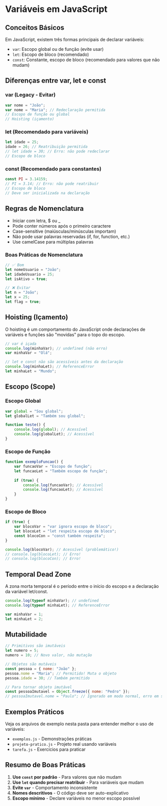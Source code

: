 
# Variáveis em JavaScript

## Conceitos Básicos

Em JavaScript, existem três formas principais de declarar variáveis:

- `var`: Escopo global ou de função (evite usar)
- `let`: Escopo de bloco (recomendado)
- `const`: Constante, escopo de bloco (recomendado para valores que não mudam)

## Diferenças entre var, let e const

### var (Legacy - Evitar)
```javascript
var nome = "João";
var nome = "Maria"; // Redeclaração permitida
// Escopo de função ou global
// Hoisting (içamento)
```

### let (Recomendado para variáveis)
```javascript
let idade = 25;
idade = 26; // Reatribuição permitida
// let idade = 30; // Erro: não pode redeclarar
// Escopo de bloco
```

### const (Recomendado para constantes)
```javascript
const PI = 3.14159;
// PI = 3.14; // Erro: não pode reatribuir
// Escopo de bloco
// Deve ser inicializada na declaração
```

## Regras de Nomenclatura

- Iniciar com letra, $ ou _
- Pode conter números após o primeiro caractere
- Case-sensitive (maiúsculas/minúsculas importam)
- Não pode usar palavras reservadas (if, for, function, etc.)
- Use camelCase para múltiplas palavras

### Boas Práticas de Nomenclatura
```javascript
// ✅ Bom
let nomeUsuario = "João";
let idadeUsuario = 25;
let isAtivo = true;

// ❌ Evitar
let n = "João";
let x = 25;
let flag = true;
```

## Hoisting (Içamento)

O hoisting é um comportamento do JavaScript onde declarações de variáveis e funções são "movidas" para o topo do escopo.

```javascript
// var é içada
console.log(minhaVar); // undefined (não erro)
var minhaVar = "Olá";

// let e const não são acessíveis antes da declaração
console.log(minhaLet); // ReferenceError
let minhaLet = "Mundo";
```

## Escopo (Scope)

### Escopo Global
```javascript
var global = "Sou global";
let globalLet = "Também sou global";

function teste() {
    console.log(global); // Acessível
    console.log(globalLet); // Acessível
}
```

### Escopo de Função
```javascript
function exemploFuncao() {
    var funcaoVar = "Escopo de função";
    let funcaoLet = "Também escopo de função";
    
    if (true) {
        console.log(funcaoVar); // Acessível
        console.log(funcaoLet); // Acessível
    }
}
```

### Escopo de Bloco
```javascript
if (true) {
    var blocoVar = "var ignora escopo de bloco";
    let blocoLet = "let respeita escopo de bloco";
    const blocoCon = "const também respeita";
}

console.log(blocoVar); // Acessível (problemático!)
// console.log(blocoLet); // Erro!
// console.log(blocoCon); // Erro!
```

## Temporal Dead Zone

A zona morta temporal é o período entre o início do escopo e a declaração da variável let/const.

```javascript
console.log(typeof minhaVar); // undefined
console.log(typeof minhaLet); // ReferenceError

var minhaVar = 1;
let minhaLet = 2;
```

## Mutabilidade

```javascript
// Primitivos são imutáveis
let numero = 5;
numero = 10; // Novo valor, não mutação

// Objetos são mutáveis
const pessoa = { nome: "João" };
pessoa.nome = "Maria"; // Permitido! Muta o objeto
pessoa.idade = 30; // Também permitido

// Para tornar objeto imutável
const pessoaImutavel = Object.freeze({ nome: "Pedro" });
// pessoaImutavel.nome = "Paulo"; // Ignorado em modo normal, erro em strict mode
```

## Exemplos Práticos

Veja os arquivos de exemplo nesta pasta para entender melhor o uso de variáveis:
- `exemplos.js` - Demonstrações práticas
- `projeto-pratico.js` - Projeto real usando variáveis
- `tarefa.js` - Exercícios para praticar

## Resumo de Boas Práticas

1. **Use `const` por padrão** - Para valores que não mudam
2. **Use `let` quando precisar reatribuir** - Para variáveis que mudam
3. **Evite `var`** - Comportamento inconsistente
4. **Nomes descritivos** - O código deve ser auto-explicativo
5. **Escopo mínimo** - Declare variáveis no menor escopo possível
